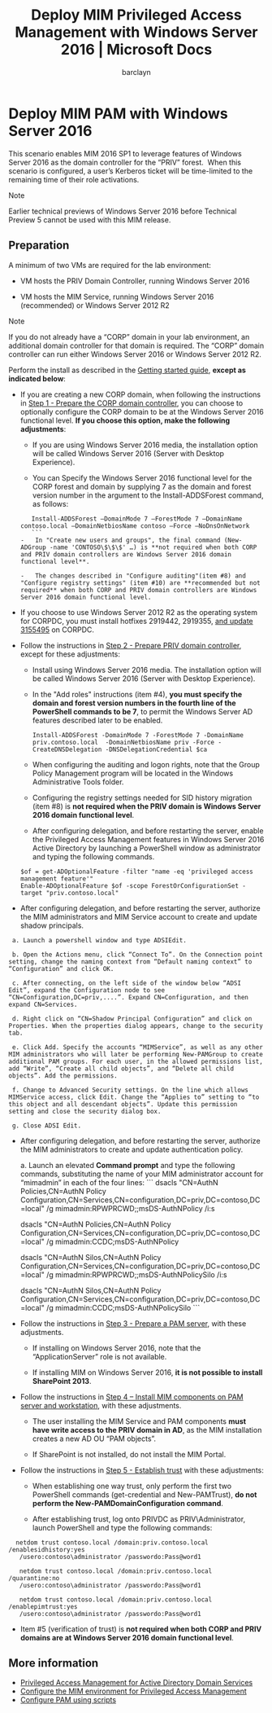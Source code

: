 ﻿---
# required metadata

title: Deploy MIM Privileged Access Management with Windows Server 2016 | Microsoft Docs
description: Learn about deploying Privileged Access Management with server 2016
keywords:
author: barclayn
ms.author: barclayn
manager: mbaldwin
ms.date: 08/18/2017
ms.topic: article
ms.service: microsoft-identity-manager
ms.technology: active-directory-domain-services
ms.assetid:

---



# Deploy MIM PAM with Windows Server 2016


This scenario enables MIM 2016 SP1 to leverage features of Windows Server 2016 as the domain controller for the “PRIV” forest.  When this scenario is configured, a user’s Kerberos ticket will be time-limited to the remaining time of their role activations. 

>[!Note]
Earlier technical previews of Windows Server 2016 before Technical Preview 5 cannot be used with this MIM release.

## Preparation

A minimum of two VMs are required for the lab environment:

-   VM hosts the PRIV Domain Controller, running Windows Server 2016

-   VM hosts the MIM Service, running Windows Server 2016 (recommended) or Windows Server 2012 R2

>[!NOTE]
If you do not already have a “CORP” domain in your lab environment, an additional domain controller for that domain is required. The “CORP” domain controller can run either Windows Server 2016 or Windows Server 2012 R2.


Perform the install as described in the [Getting started guide](privileged-identity-management-for-active-directory-domain-services.md), **except as indicated below**:

-   If you are creating a new CORP domain, when following the instructions in [Step 1 - Prepare the CORP domain controller](step-1-prepare-corp-domain.md), you can choose to optionally configure the CORP domain to be at the Windows Server 2016 functional level. **If you choose this option, make the following adjustments**:

    -   If you are using Windows Server 2016 media, the installation option will be called Windows Server 2016 (Server with Desktop Experience).

    -   You can Specify the Windows Server 2016 functional level for the CORP forest and domain by supplying 7 as the domain and forest version number in the argument to the Install-ADDSForest command, as follows:
     ```
        Install-ADDSForest –DomainMode 7 –ForestMode 7 –DomainName contoso.local –DomainNetbiosName contoso –Force –NoDnsOnNetwork
        ```
    -   In "Create new users and groups", the final command (New-ADGroup -name 'CONTOSO\$\$\$' …) is **not required when both CORP and PRIV domain controllers are Windows Server 2016 domain functional level**.

    -   The changes described in "Configure auditing"(item #8) and "Configure registry settings" (item #10) are **recommended but not required** when both CORP and PRIV domain controllers are Windows Server 2016 domain functional level.

-   If you choose to use Windows Server 2012 R2 as the operating system for CORPDC, you must install hotfixes 2919442, 2919355, [and update 3155495](http://support.microsoft.com/kb/3156418) on CORPDC.

-   Follow the instructions in [Step 2 - Prepare PRIV domain controller](step-2-prepare-priv-domain-controller.md), except for these adjustments:

    -   Install using Windows Server 2016 media. The installation option will be called Windows Server 2016 (Server with Desktop Experience).

    -   In the "Add roles" instructions (item #4), **you must specify the domain and forest version numbers in the fourth line of the PowerShell commands to be 7**, to permit the Windows Server AD features described later to be enabled.

        ```
        Install-ADDSForest -DomainMode 7 -ForestMode 7 -DomainName priv.contoso.local  -DomainNetbiosName priv -Force -CreateDNSDelegation -DNSDelegationCredential $ca
        ```  

    -   When configuring the auditing and logon rights, note that the Group Policy Management program will be located in the Windows Administrative Tools folder.

    -   Configuring the registry settings needed for SID history migration (item #8) is **not required when the PRIV domain is Windows Server 2016 domain functional level**.

    -   After configuring delegation, and before restarting the server, enable the Privileged Access Management features in Windows Server 2016 Active Directory by launching a PowerShell window as administrator and typing the following commands.

    ```
    $of = get-ADOptionalFeature -filter "name -eq 'privileged access management feature'"
    Enable-ADOptionalFeature $of -scope ForestOrConfigurationSet -target "priv.contoso.local"
    ```

  -   After configuring delegation, and before restarting the server, authorize the MIM administrators and MIM Service account to create and update shadow principals.

     a. Launch a powershell window and type ADSIEdit.

     b. Open the Actions menu, click “Connect To”. On the Connection point setting, change the naming context from “Default naming context” to “Configuration” and click OK.

     c. After connecting, on the left side of the window below “ADSI Edit”, expand the Configuration node to see “CN=Configuration,DC=priv,....”. Expand CN=Configuration, and then expand CN=Services.

     d. Right click on “CN=Shadow Principal Configuration” and click on Properties. When the properties dialog appears, change to the security tab.

     e. Click Add. Specify the accounts “MIMService”, as well as any other MIM administrators who will later be performing New-PAMGroup to create additional PAM groups. For each user, in the allowed permissions list, add “Write”, “Create all child objects”, and “Delete all child objects”. Add the permissions.

     f. Change to Advanced Security settings. On the line which allows MIMService access, click Edit. Change the “Applies to” setting to “to this object and all descendant objects”. Update this permission setting and close the security dialog box.

     g. Close ADSI Edit.

 -   After configuring delegation, and before restarting the server, authorize the MIM administrators to create and update authentication policy.

     a.  Launch an elevated **Command prompt** and type the following commands, substituting the name of your MIM administrator account for “mimadmin” in each of the four lines:
    ```
       dsacls "CN=AuthN Policies,CN=AuthN Policy
       Configuration,CN=Services,CN=configuration,DC=priv,DC=contoso,DC=local" /g
       mimadmin:RPWPRCWD;;msDS-AuthNPolicy /i:s

       dsacls "CN=AuthN Policies,CN=AuthN Policy
       Configuration,CN=Services,CN=configuration,DC=priv,DC=contoso,DC=local" /g
       mimadmin:CCDC;msDS-AuthNPolicy

       dsacls "CN=AuthN Silos,CN=AuthN Policy
       Configuration,CN=Services,CN=configuration,DC=priv,DC=contoso,DC=local" /g
       mimadmin:RPWPRCWD;;msDS-AuthNPolicySilo /i:s

       dsacls "CN=AuthN Silos,CN=AuthN Policy
       Configuration,CN=Services,CN=configuration,DC=priv,DC=contoso,DC=local" /g
       mimadmin:CCDC;msDS-AuthNPolicySilo
    ```


-   Follow the instructions in [Step 3 - Prepare a PAM server](step-3-prepare-pam-server.md), with these adjustments.

    -   If installing on Windows Server 2016, note that the “ApplicationServer” role is not available.

    -   If installing MIM on Windows Server 2016, **it is not possible to install SharePoint 2013**.

-   Follow the instructions in [Step 4 – Install MIM components on PAM server and workstation](step-4-install-mim-components-on-pam-server.md), with these adjustments.

    -   The user installing the MIM Service and PAM components **must have write access to the PRIV domain in AD**, as the MIM installation creates a new AD OU “PAM objects”.

    -   If SharePoint is not installed, do not install the MIM Portal.

-   Follow the instructions in [Step 5 - Establish trust](step-5-establish-trust-between-priv-corp-forests.md) with these adjustments:

    -   When establishing one way trust, only perform the first two PowerShell commands (get-credential and New-PAMTrust), **do not perform the New-PAMDomainConfiguration command**.

    -   After establishing trust, log onto PRIVDC as PRIV\\Administrator, launch PowerShell and type the following commands:
  ```
    netdom trust contoso.local /domain:priv.contoso.local /enablesidhistory:yes
     /usero:contoso\administrator /passwordo:Pass@word1

     netdom trust contoso.local /domain:priv.contoso.local /quarantine:no
     /usero:contoso\administrator /passwordo:Pass@word1  

     netdom trust contoso.local /domain:priv.contoso.local /enablepimtrust:yes
     /usero:contoso\administrator /passwordo:Pass@word1
  ```

-   Item #5 (verification of trust) is **not required when both CORP and PRIV domains are at Windows Server 2016 domain functional level**.

## More information

- [Privileged Access Management for Active Directory Domain Services](privileged-identity-management-for-active-directory-domain-services.md)
- [Configure the MIM environment for Privileged Access Management](configuring-mim-environment-for-pam.md)
- [Configure PAM using scripts](sp1-pam-configure-using-scripts.md)
